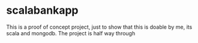 
# scalabankapp
This is a proof of concept project, just to show that this is doable by me,
its scala and mongodb.
The project is half way through
